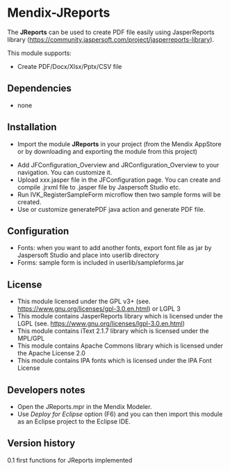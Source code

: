 # Mendix-JReports

The **JReports** can be used to create PDF file easily using JasperReports library (https://community.jaspersoft.com/project/jasperreports-library).

This module supports:

- Create PDF/Docx/Xlsx/Pptx/CSV file


## Dependencies
* none


## Installation
* Import the module **JReports** in your project (from the Mendix AppStore or by downloading and exporting the module from this project)

- Add JFConfiguration_Overview and JRConfiguration_Overview to your navigation. You can customize it.
- Upload xxx.jasper file in the JFConfiguration page. You can create and compile .jrxml file to .jasper file by Jaspersoft Studio etc.
- Run IVK_RegisterSampleForm microflow then two sample forms will be created.
- Use or customize generatePDF java action and generate PDF file.


## Configuration
- Fonts: when you want to add another fonts, export font file as jar by Jaspersoft Studio and place into userlib directory
- Forms: sample form is included in userlib/sampleforms.jar


## License
- This module licensed under the GPL v3+ (see. https://www.gnu.org/licenses/gpl-3.0.en.html) or LGPL 3
- This module contains JasperReports library which is licensed under the LGPL (see. https://www.gnu.org/licenses/lgpl-3.0.en.html)
- This module contains iText 2.1.7 library which is licensed under the MPL/GPL
- This module contains Apache Commons library which is licensed under the Apache License 2.0
- This module contains IPA fonts which is licensed under the IPA Font License


## Developers notes
* Open the JReports.mpr in the Mendix Modeler.
* Use *Deploy for Eclipse* option (F6) and you can then import this module as an Eclipse project to the Eclipse IDE.


## Version history
0.1 first functions for JReports implemented
